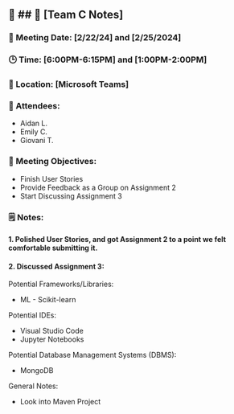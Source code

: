 ## 📝 ## 📝 [Team C Notes]
### 📅 Meeting Date: [2/22/24] and [2/25/2024]
### 🕒 Time: [6:00PM-6:15PM] and [1:00PM-2:00PM]
### 📍 Location: [Microsoft Teams]


### 📣 Attendees:
- Aidan L.
- Emily C.
- Giovani T.

### 🎯 Meeting Objectives:
- Finish User Stories
- Provide Feedback as a Group on Assignment 2
- Start Discussing Assignment 3


### 🗒️ Notes:

#### 1. Polished User Stories, and got Assignment 2 to a point we felt comfortable submitting it. 

#### 2.  Discussed Assignment 3: 
Potential Frameworks/Libraries:
- ML - Scikit-learn

Potential IDEs:
- Visual Studio Code
- Jupyter Notebooks

Potential Database Management Systems (DBMS):
- MongoDB

General Notes: 
- Look into Maven Project
